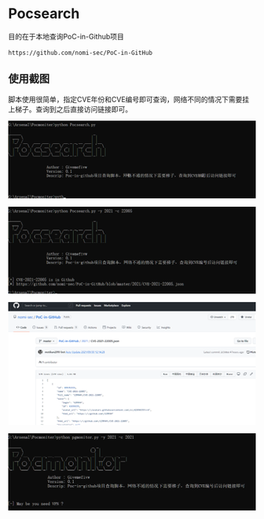 # Pocsearch

目的在于本地查询PoC-in-Github项目

`https://github.com/nomi-sec/PoC-in-GitHub`

## 使用截图

脚本使用很简单，指定CVE年份和CVE编号即可查询，网络不同的情况下需要挂上梯子。查询到之后直接访问链接即可。

![](pic/help.png)

![](pic/suc.png)

![](pic/res.png)

![](pic/netwrong.png)